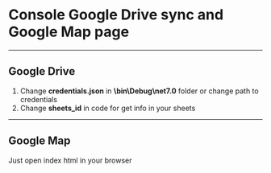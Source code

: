 # Console Google Drive sync and Google Map page
________
## Google Drive
1. Change **credentials.json** in **\bin\Debug\net7.0** folder or change path to credentials
1. Change **sheets_id** in code for get info in your sheets

--------

## Google Map
Just open index html in your browser 
